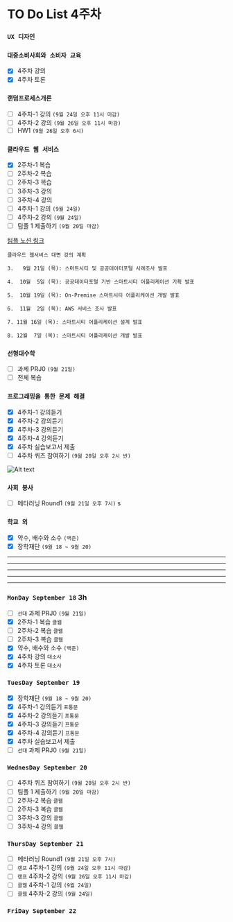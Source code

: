 # TO Do List 4주차

### `UX 디자인` 

### `대중소비사회와 소비자 교육`
- [x] 4주차 강의
- [x] 4주차 토론

### `랜덤프로세스개론`
- [ ] 4주차-1 강의 `(9월 24일 오후 11시 마감)`
- [ ] 4주차-2 강의 `(9월 26일 오후 11시 마감)`
- [ ] HW1 `(9월 26일 오후 6시)`

### `클라우드 웹 서비스`
- [x] 2주차-1 복습
- [ ] 2주차-2 복습
- [ ] 2주차-3 복습 
- [ ] 3주차-3 강의 
- [ ] 3주차-4 강의 
- [ ] 4주차-1 강의 `(9월 24일)`
- [ ] 4주차-2 강의 `(9월 24일)` 
- [ ] 팀플 1 제출하기 `(9월 20일 마감)`

[팀플 노션 링크](https://www.notion.so/Cloud-Web-Service-Team-Project-cb7f98e2e37c43fd98b7937e0d5018c5)
```
클라우드 웹서비스 대면 강의 계획

3.   9월 21일 (목): 스마트시티 및 공공데이터포털 사례조사 발표

4.  10월  5일 (목): 공공데이터포털 기반 스마트시티 어플리케이션 기획 발표

5.  10월 19일 (목): On-Premise 스마트시티 어플리케이션 개발 발표

6.  11월  2일 (목): AWS 서비스 조사 발표

7. 11월 16일 (목): 스마트시티 어플리케이션 설계 발표

8. 12월  7일 (목): 스마트시티 어플리케이션 개발 발표
```

### `선형대수학`
- [ ] 과제 PRJ0 `(9월 21일)`
- [ ] 전체 복습

### `프로그래밍을 통한 문제 해결`
- [x] 4주차-1 강의듣기
- [x] 4주차-2 강의듣기
- [x] 4주차-3 강의듣기
- [x] 4주차-4 강의듣기
- [x] 4주차 실습보고서 제출
- [ ] 4주차 퀴즈 참여하기 `(9월 20일 오후 2시 반)`

![Alt text](%E1%84%91%E1%85%B3%E1%84%90%E1%85%A9%E1%86%BC%E1%84%86%E1%85%AE%E1%86%AB%E1%84%80%E1%85%A1%E1%86%BC%E1%84%8B%E1%85%B4%E1%84%80%E1%85%A8%E1%84%92%E1%85%AC%E1%86%A8%E1%84%89%E1%85%A5.png)

### `사회 봉사`
- [ ] 메타러닝 Round1 `(9월 21일 오후 7시)`
s
### `학교 외`
- [x] 약수, 배수와 소수 `(백준)`
- [X] 장학재단 `(9월 18 ~ 9월 20)`

---
---
---
---
---

### `MonDay September 18` 3h
- [ ] `선대` 과제 PRJ0 `(9월 21일)`
- [x] 2주차-1 복습 `클웹`
- [ ] 2주차-2 복습 `클웹`
- [ ] 2주차-3 복습 `클웹`
- [x] 약수, 배수와 소수 `(백준)`
- [x] 4주차 강의 `대소사`
- [x] 4주차 토론 `대소사`

### `TuesDay September 19` 
- [x] 장학재단 `(9월 18 ~ 9월 20)`
- [x] 4주차-1 강의듣기  `프통문`
- [x] 4주차-2 강의듣기  `프통문`
- [x] 4주차-3 강의듣기  `프통문`
- [x] 4주차-4 강의듣기  `프통문`
- [x] 4주차 실습보고서 제출
- [ ] `선대` 과제 PRJ0 `(9월 21일)`

### `WednesDay September 20`
- [ ] 4주차 퀴즈 참여하기 `(9월 20일 오후 2시 반)`
- [ ] 팀플 1 제출하기 `(9월 20일 마감)`
- [ ] 2주차-2 복습 `클웹`
- [ ] 2주차-3 복습 `클웹`
- [ ] 3주차-3 강의 `클웹`
- [ ] 3주차-4 강의 `클웹`

### `ThursDay September 21`
- [ ] 메타러닝 Round1 `(9월 21일 오후 7시)`
- [ ] `랜프` 4주차-1 강의 `(9월 24일 오후 11시 마감)`
- [ ] `랜프` 4주차-2 강의 `(9월 26일 오후 11시 마감)`
- [ ] `클웹` 4주차-1 강의 `(9월 24일)`
- [ ] `클웹` 4주차-2 강의 `(9월 24일)`

### `FriDay September 22`
